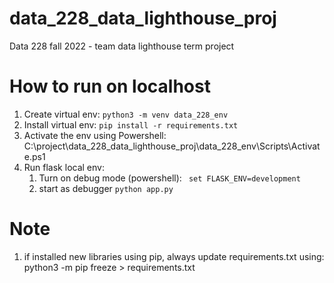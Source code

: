 # data_228_data_lighthouse_proj
Data 228 fall 2022 - team data lighthouse term project

# How to run on localhost
1. Create virtual env: ```python3 -m venv data_228_env```
2. Install virtual env: ```pip install -r requirements.txt```
3. Activate the env using Powershell:  C:\project\data_228_data_lighthouse_proj\data_228_env\Scripts\Activate.ps1
4. Run flask local env:
   1. Turn on debug mode (powershell): ``` set FLASK_ENV=development```
   2. start as debugger ```python app.py```

# Note
1. if installed new libraries using pip, always update requirements.txt using: python3 -m pip freeze > requirements.txt
